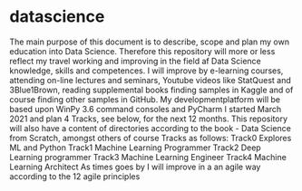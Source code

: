 # datascience
The main purpose of this document is to describe, scope and plan my own education into Data Science.
Therefore this repository will more or less reflect my travel working and improving in the field af Data Science knowledge, skills and competences.
I will improve by e-learning courses, attending on-line lectures and seminars, Youtube videos like StatQuest and 3Blue1Brown, reading supplemental books finding samples in Kaggle and of course finding other samples in GitHub.
My developmentplatform will be based upon WinPy 3.6 command consoles and PyCharm
I started March 2021 and plan 4 Tracks, see below, for the next 12 months.
This repository will also have a content of directories according to the book - Data Science from Scratch, amongst others of course
Tracks as follows:
Track0 Explores ML and Python
Track1 Machine Learning Programmer
Track2 Deep Learning programmer
Track3 Machine Learning Engineer
Track4 Machine Learning Architect
As times goes by I will improve in a an agile way according to the 12 agile principles
